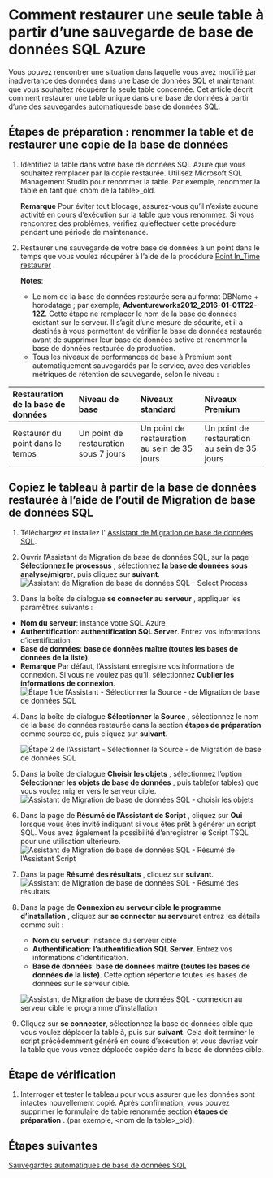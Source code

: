 <properties
    pageTitle="Restaurer une seule table à partir de sauvegarde de la base de données SQL Azure | Microsoft Azure"
    description="Découvrez comment restaurer une seule table à partir de la sauvegarde de la base de données SQL Azure."
    services="sql-database"
    documentationCenter=""
    authors="dalechen"
    manager="felixwu"
    editor=""/>

<tags
    ms.service="sql-database"
    ms.workload="data-management"
    ms.tgt_pltfrm="na"
    ms.devlang="na"
    ms.topic="article"
    ms.date="08/31/2016"
    ms.author="daleche"/>


# <a name="how-to-restore-a-single-table-from-an-azure-sql-database-backup"></a>Comment restaurer une seule table à partir d’une sauvegarde de base de données SQL Azure

Vous pouvez rencontrer une situation dans laquelle vous avez modifié par inadvertance des données dans une base de données SQL et maintenant que vous souhaitez récupérer la seule table concernée. Cet article décrit comment restaurer une table unique dans une base de données à partir d’une des [sauvegardes automatiques](sql-database-automated-backups.md)de base de données SQL.

## <a name="preparation-steps-rename-the-table-and-restore-a-copy-of-the-database"></a>Étapes de préparation : renommer la table et de restaurer une copie de la base de données
1. Identifiez la table dans votre base de données SQL Azure que vous souhaitez remplacer par la copie restaurée. Utilisez Microsoft SQL Management Studio pour renommer la table. Par exemple, renommer la table en tant que &lt;nom de la table&gt;_old.

    **Remarque** Pour éviter tout blocage, assurez-vous qu’il n’existe aucune activité en cours d’exécution sur la table que vous renommez. Si vous rencontrez des problèmes, vérifiez qu’effectuer cette procédure pendant une période de maintenance.

2. Restaurer une sauvegarde de votre base de données à un point dans le temps que vous voulez récupérer à l’aide de la procédure [Point In_Time restaurer](sql-database-recovery-using-backups.md#point-in-time-restore) .

    **Notes**:
    - Le nom de la base de données restaurée sera au format DBName + horodatage ; par exemple, **Adventureworks2012_2016-01-01T22-12Z**. Cette étape ne remplacer le nom de la base de données existant sur le serveur. Il s’agit d’une mesure de sécurité, et il a destinés à vous permettent de vérifier la base de données restaurée avant de supprimer leur base de données active et renommer la base de données restaurée de production.
    - Tous les niveaux de performances de base à Premium sont automatiquement sauvegardés par le service, avec des variables métriques de rétention de sauvegarde, selon le niveau :

| Restauration de la base de données | Niveau de base | Niveaux standard | Niveaux Premium |
| :-- | :-- | :-- | :-- |
|  Restaurer du point dans le temps |  Un point de restauration sous 7 jours|Un point de restauration au sein de 35 jours| Un point de restauration au sein de 35 jours|

## <a name="copying-the-table-from-the-restored-database-by-using-the-sql-database-migration-tool"></a>Copiez le tableau à partir de la base de données restaurée à l’aide de l’outil de Migration de base de données SQL
1. Téléchargez et installez l' [Assistant de Migration de base de données SQL](https://sqlazuremw.codeplex.com).

2. Ouvrir l’Assistant de Migration de base de données SQL, sur la page **Sélectionnez le processus** , sélectionnez **la base de données sous analyse/migrer**, puis cliquez sur **suivant**.
![Assistant de Migration de base de données SQL - Select Process](./media/sql-database-cloud-migrate-restore-single-table-azure-backup/1.png)
3. Dans la boîte de dialogue **se connecter au serveur** , appliquer les paramètres suivants :
 - **Nom du serveur**: instance votre SQL Azure
 - **Authentification**: **authentification SQL Server**. Entrez vos informations d’identification.
 - **Base de données**: **base de données maître (toutes les bases de données de la liste)**.
 - **Remarque** Par défaut, l’Assistant enregistre vos informations de connexion. Si vous ne voulez pas qu’il, sélectionnez **Oublier les informations de connexion**.
![Étape 1 de l’Assistant - Sélectionner la Source - de Migration de base de données SQL](./media/sql-database-cloud-migrate-restore-single-table-azure-backup/2.png)
4. Dans la boîte de dialogue **Sélectionner la Source** , sélectionnez le nom de la base de données restaurée dans la section **étapes de préparation** comme source de, puis cliquez sur **suivant**.

    ![Étape 2 de l’Assistant - Sélectionner la Source - de Migration de base de données SQL](./media/sql-database-cloud-migrate-restore-single-table-azure-backup/3.png)

5. Dans la boîte de dialogue **Choisir les objets** , sélectionnez l’option **Sélectionner les objets de base de données** , puis table(or tables) que vous voulez migrer vers le serveur cible.
![Assistant de Migration de base de données SQL - choisir les objets](./media/sql-database-cloud-migrate-restore-single-table-azure-backup/4.png)

6. Dans la page de **Résumé de l’Assistant de Script** , cliquez sur **Oui** lorsque vous êtes invité indiquant si vous êtes prêt à générer un script SQL. Vous avez également la possibilité d’enregistrer le Script TSQL pour une utilisation ultérieure.
![Assistant de Migration de base de données SQL - Résumé de l’Assistant Script](./media/sql-database-cloud-migrate-restore-single-table-azure-backup/5.png)

7. Dans la page **Résumé des résultats** , cliquez sur **suivant**.
![Assistant de Migration de base de données SQL - Résumé des résultats](./media/sql-database-cloud-migrate-restore-single-table-azure-backup/6.png)

8. Dans la page de **Connexion au serveur cible le programme d’installation** , cliquez sur **se connecter au serveur**et entrez les détails comme suit :
    - **Nom du serveur**: instance du serveur cible
    - **Authentification**: **l’authentification SQL Server**. Entrez vos informations d’identification.
    - **Base de données**: **base de données maître (toutes les bases de données de la liste)**. Cette option répertorie toutes les bases de données sur le serveur cible.

    ![Assistant de Migration de base de données SQL - connexion au serveur cible le programme d’installation](./media/sql-database-cloud-migrate-restore-single-table-azure-backup/7.png)

9. Cliquez sur **se connecter**, sélectionnez la base de données cible que vous voulez déplacer la table à, puis sur **suivant**. Cela doit terminer le script précédemment généré en cours d’exécution et vous devriez voir la table que vous venez déplacée copiée dans la base de données cible.

## <a name="verification-step"></a>Étape de vérification
1. Interroger et tester le tableau pour vous assurer que les données sont intactes nouvellement copié. Après confirmation, vous pouvez supprimer le formulaire de table renommée section **étapes de préparation** . (par exemple, &lt;nom de la table&gt;_old).

## <a name="next-steps"></a>Étapes suivantes

[Sauvegardes automatiques de base de données SQL](sql-database-automated-backups.md)

